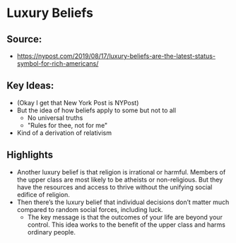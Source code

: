 # Luxury Beliefs

## Source:
- https://nypost.com/2019/08/17/luxury-beliefs-are-the-latest-status-symbol-for-rich-americans/

## Key Ideas:
- (Okay I get that New York Post is NYPost)
- But the idea of how beliefs apply to some but not to all
	- No universal truths
	- "Rules for thee, not for me"
- Kind of a derivation of relativism

## Highlights
- Another luxury belief is that religion is irrational or harmful. Members of the upper class are most likely to be atheists or non-religious. But they have the resources and access to thrive without the unifying social edifice of religion.
- Then there’s the luxury belief that individual decisions don’t matter much compared to random social forces, including luck. 
	- The key message is that the outcomes of your life are beyond your control. This idea works to the benefit of the upper class and harms ordinary people.